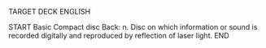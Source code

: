 TARGET DECK
ENGLISH

START
Basic
Compact disc
Back: n. Disc on which information or sound is recorded digitally and reproduced by reflection of laser light.
END
